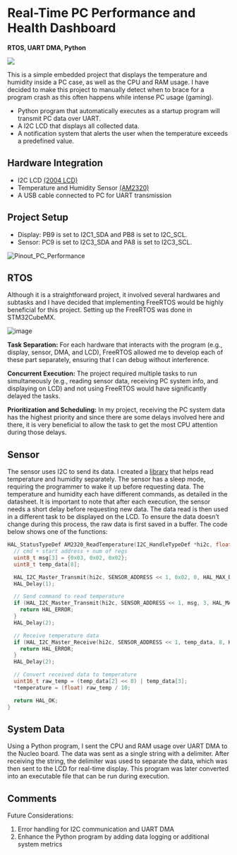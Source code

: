 # Real-Time PC Performance and Health Dashboard
**RTOS, UART DMA, Python**

![](Preview.gif)

This is a simple embedded project that displays the temperature and humidity inside a PC case, as well as the CPU and RAM usage. I have decided to make this project to manually detect when to brace for a program crash as this often happens while intense PC usage (gaming).
- Python program that automatically executes as a startup program will transmit PC data over UART.
- A I2C LCD that displays all collected data.
- A notification system that alerts the user when the temperature exceeds a predefined value.

## Hardware Integration
- I2C LCD [(2004 LCD)](https://www.digikey.ca/en/products/detail/sunfounder/CN0296D/18668625?utm_adgroup=&utm_term=&utm_content=&gad_source=1)
- Temperature and Humidity Sensor [(AM2320)](https://www.adafruit.com/product/3721)
- A USB cable connected to PC for UART transmission

## Project Setup
- Display: PB9 is set to I2C1_SDA and PB8 is set to I2C_SCL.
- Sensor: PC9 is set to I2C3_SDA and PA8 is set to I2C3_SCL.

![Pinout_PC_Performance](https://github.com/user-attachments/assets/455da082-8ecd-4fa5-80f7-44691f3c5fc6)

## RTOS
Although it is a straightforward project, it involved several hardwares and subtasks and I have decided that implementing FreeRTOS would be highly beneficial for this project. Setting up the FreeRTOS was done in STM32CubeMX.

![image](https://github.com/user-attachments/assets/6b89c74d-3ddf-445f-9abd-fa6f7df60227)

**Task Separation:** For each hardware that interacts with the program (e.g., display, sensor, DMA, and LCD), FreeRTOS allowed me to develop each of these part separately, ensuring that I can debug without interference.

**Concurrent Execution:** The project required multiple tasks to run simultaneously (e.g., reading sensor data, receiving PC system info, and displaying on LCD) and not using FreeRTOS would have significantly delayed the tasks.

**Prioritization and Scheduling:** In my project, receiving the PC system data has the highest priority and since there are some delays involved here and there, it is very beneficial to allow the task to get the most CPU attention during those delays.

## Sensor
The sensor uses I2C to send its data. I created a [library](PCMonitoringSystem/Core/Src/am2320.c) that helps read temperature and humidity separately. The sensor has a sleep mode, requiring the programmer to wake it up before requesting data. The temperature and humidity each have different commands, as detailed in the datasheet. It is important to note that after each execution, the sensor needs a short delay before requesting new data. The data read is then used in a different task to be displayed on the LCD. To ensure the data doesn’t change during this process, the raw data is first saved in a buffer. The code below shows one of the functions:

```c
HAL_StatusTypeDef AM2320_ReadTemperature(I2C_HandleTypeDef *hi2c, float *temperature) {
  // cmd + start address + num of regs
  uint8_t msg[3] = {0x03, 0x02, 0x02};
  uint8_t temp_data[8];

  HAL_I2C_Master_Transmit(hi2c, SENSOR_ADDRESS << 1, 0x02, 0, HAL_MAX_DELAY);
  HAL_Delay(1);

  // Send command to read temperature
  if (HAL_I2C_Master_Transmit(hi2c, SENSOR_ADDRESS << 1, msg, 3, HAL_MAX_DELAY) != HAL_OK) {
    return HAL_ERROR;
  }
  HAL_Delay(2);

  // Receive temperature data
  if (HAL_I2C_Master_Receive(hi2c, SENSOR_ADDRESS << 1, temp_data, 8, HAL_MAX_DELAY) != HAL_OK) {
    return HAL_ERROR;
  }
  HAL_Delay(2);

  // Convert received data to temperature
  uint16_t raw_temp = (temp_data[2] << 8) | temp_data[3];
  *temperature = (float) raw_temp / 10;

  return HAL_OK;
}
```

## System Data
Using a Python program, I sent the CPU and RAM usage over UART DMA to the Nucleo board. The data was sent as a single string with a delimiter. After receiving the string, the delimiter was used to separate the data, which was then sent to the LCD for real-time display. This program was later converted into an executable file that can be run during execution.

## Comments
Future Considerations:
1. Error handling for I2C communication and UART DMA
2. Enhance the Python program by adding data logging or additional system metrics
